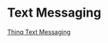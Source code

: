# Text Messaging

[Thinq Text Messaging](https://apidocs.thinq.com/#bac2ace6-7777-47d8-931e-495b62f01799)
